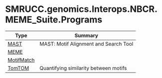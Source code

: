 ﻿
# SMRUCC.genomics.Interops.NBCR.MEME_Suite.Programs

|Type|Summary|
|----|-------|
|[MAST](./MAST.md)|MAST: Motif Alignment and Search Tool|
|[MEME](./MEME.md)||
|[MotifMatch](./MotifMatch.md)||
|[TomTOM](./TomTOM.md)|Quantifying similarity between motifs|

